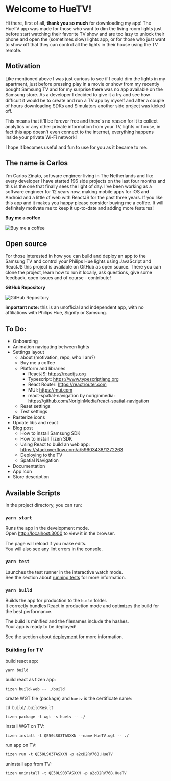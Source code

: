 # Welcome to HueTV!

Hi there, first of all, **thank you so much** for downloading my app!
The HueTV app was made for those who want to dim the living room lights just before start watching their favorite TV show and are too lazy to unlock their phone and open the (sometimes slow) lights app, or for those who just want to show off that they can control all the lights in their house using the TV remote.

## Motivation

Like mentioned above I was just curious to see if I could dim the lights in my apartment, just before pressing play in a movie or show from my recently bought Samsung TV and for my surprise there was no app available on the Samsung store. As a developer I decided to give it a try and see how difficult it would be to create and run a TV app by myself and after a couple of hours downloading SDKs and Simulators another side project was kicked off.

This means that it'll be forever free and there's no reason for it to collect analytics or any other private information from your TV, lights or house, in fact this app doesn't even connect to the internet, everything happens inside your private Wi-Fi network!

I hope it becomes useful and fun to use for you as it became to me.

## The name is Carlos

I'm Carlos Zinato, software engineer living in The Netherlands and like every developer I have started 196 side projects on the last four months and this is the one that finally sees the light of day. I've been working as a software engineer for 12 years now, making mobile apps for iOS and Android and a little of web with ReactJS for the past three years.
If you like this app and it makes you happy please consider buying me a coffee. It will definitely motivate me to keep it up-to-date and adding more features!

**Buy me a coffee**

![Buy me a coffee](https://is2-ssl.mzstatic.com/image/thumb/Purple123/v4/d7/b5/cb/d7b5cbcd-ff98-10d3-5596-5dcc4a8d0eac/source/256x256bb.jpg)


## Open source

For those interested in how you can build and deploy an app to the Samsung TV and control your Philips Hue lights using JavaScript and ReactJS this project is available on GitHub as open source. There you can clone the project, learn how to run it locally, ask questions, give some feedback, open issues and of course - contribute!

 **GitHub Repository**
 
![GitHub Repository](https://is2-ssl.mzstatic.com/image/thumb/Purple123/v4/d7/b5/cb/d7b5cbcd-ff98-10d3-5596-5dcc4a8d0eac/source/256x256bb.jpg)

**important note:** this is an unofficial and independent app, with no affiliations with Philips Hue, Signify or Samsung.

## To Do:

- Onboarding
- Animation navigating between lights
- Settings layout
    - about (motivation, repo, who I am?)
    - Buy me a coffee
    - Platform and libraries
        - ReactJS: https://reactjs.org
        - Typescript: https://www.typescriptlang.org
        - React Router: https://reactrouter.com
        - MUI: https://mui.com
        - react-spatial-navigation by noriginmedia: https://github.com/NoriginMedia/react-spatial-navigation
    - Reset settings
    - Test settings
- Rasterize icons
- Update libs and react
- Blog post
    - How to install Samsung SDK
    - How to install Tizen SDK
    - Using React to build an web app: https://stackoverflow.com/a/59603438/1272263
    - Deploying to the TV
    - Spatial Navigation
- Documentation
- App Icon
- Store description

## Available Scripts

In the project directory, you can run:

### `yarn start`

Runs the app in the development mode.\
Open [http://localhost:3000](http://localhost:3000) to view it in the browser.

The page will reload if you make edits.\
You will also see any lint errors in the console.

### `yarn test`

Launches the test runner in the interactive watch mode.\
See the section about [running tests](https://facebook.github.io/create-react-app/docs/running-tests) for more information.

### `yarn build`

Builds the app for production to the `build` folder.\
It correctly bundles React in production mode and optimizes the build for the best performance.

The build is minified and the filenames include the hashes.\
Your app is ready to be deployed!

See the section about [deployment](https://facebook.github.io/create-react-app/docs/deployment) for more information.

### Building for TV

build react app:   

`yarn build`

build react as tizen app:

`tizen build-web -- ./build`

create WGT file (package) and `huetv` is the certificate name:

`cd build/.buildResult`

`tizen package -t wgt -s huetv -- ./`

Install WGT on TV:

`tizen install -t QE50LS03TASXXN --name HueTV.wgt -- ./`

run app on TV:

`tizen run -t QE50LS03TASXXN -p a2cD2RV76B.HueTV`

uninstall app from TV:

`tizen uninstall -t QE50LS03TASXXN -p a2cD2RV76B.HueTV`

